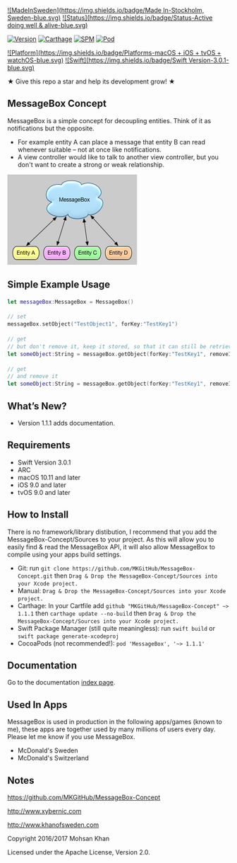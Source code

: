 [![MadeInSweden](https://img.shields.io/badge/Made In-Stockholm, Sweden-blue.svg)](https://en.wikipedia.org/wiki/Stockholm)
[![Status](https://img.shields.io/badge/Status-Active doing well & alive-blue.svg)](https://github.com/MKGitHub/MessageBox-Concept)

[![Version](https://img.shields.io/badge/Version-1.1.1-blue.svg)](https://github.com/MKGitHub/MessageBox-Concept)
[![Carthage](https://img.shields.io/badge/carthage-1.1.1-blue.svg)](https://github.com/MKGitHub/MessageBox-Concept)
[![SPM](https://img.shields.io/badge/SPM-1.1.1-blue.svg)](https://github.com/MKGitHub/MessageBox-Concept)
[![Pod](https://img.shields.io/badge/pod-1.1.1-blue.svg)](https://github.com/MKGitHub/MessageBox-Concept)

[![Platform](https://img.shields.io/badge/Platforms-macOS + iOS + tvOS + watchOS-blue.svg)](https://github.com/MKGitHub/MessageBox-Concept)
[![Swift](https://img.shields.io/badge/Swift Version-3.0.1-blue.svg)](https://github.com/MKGitHub/MessageBox-Concept)


★ Give this repo a star and help its development grow! ★


MessageBox Concept
------
MessageBox is a simple concept for decoupling entities. Think of it as notifications but the opposite.

* For example entity A can place a message that entity B can read whenever suitable – not at once like notifications.
* A view controller would like to talk to another view controller, but you don't want to create a strong or weak relationship.

![Image of MessageBox-Concept](https://github.com/MKGitHub/MessageBox-Concept/blob/master/MessageBox.png)


Simple Example Usage
------
```swift
let messageBox:MessageBox = MessageBox()

// set
messageBox.setObject("TestObject1", forKey:"TestKey1")

// get
// but don't remove it, keep it stored, so that it can still be retrieved later
let someObject:String = messageBox.getObject(forKey:"TestKey1", removeIfFound:false)

// get
// and remove it
let someObject:String = messageBox.getObject(forKey:"TestKey1", removeIfFound:true)
```


What’s New?
------
* Version 1.1.1 adds documentation.


Requirements
------
* Swift Version 3.0.1
* ARC
* macOS 10.11 and later
* iOS 9.0 and later
* tvOS 9.0 and later


How to Install
------
There is no framework/library distibution, I recommend that you add the MessageBox-Concept/Sources to your project. As this will allow you to easily find & read the MessageBox API, it will also allow MessageBox to compile using your apps build settings. 
* Git: run `git clone https://github.com/MKGitHub/MessageBox-Concept.git` then `Drag & Drop the MessageBox-Concept/Sources into your Xcode project.`
* Manual: `Drag & Drop the MessageBox-Concept/Sources into your Xcode project.`
* Carthage: In your Cartfile add `github "MKGitHub/MessageBox-Concept" ~> 1.1.1` then `carthage update --no-build` then `Drag & Drop the MessageBox-Concept/Sources into your Xcode project.`
* Swift Package Manager (still quite meaningless): run `swift build` or `swift package generate-xcodeproj`
* CocoaPods (not recommended!): `pod 'MessageBox', '~> 1.1.1'`


Documentation
------
Go to the documentation [index page](http://htmlpreview.github.io/?https://raw.githubusercontent.com/MKGitHub/MessageBox-Concept/master/docs/index.html).


Used In Apps
------
MessageBox is used in production in the following apps/games (known to me), these apps are together used by many millions of users every day. Please let me know if you use MessageBox.

* McDonald's Sweden
* McDonald's Switzerland


Notes
------
   https://github.com/MKGitHub/MessageBox-Concept

   http://www.xybernic.com

   http://www.khanofsweden.com

   Copyright 2016/2017 Mohsan Khan

   Licensed under the Apache License, Version 2.0.

